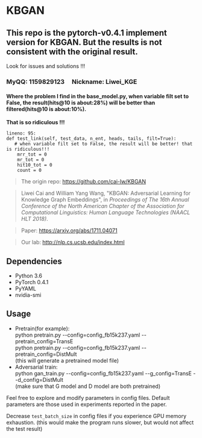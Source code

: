 # KBGAN
## This repo is the pytorch-v0.4.1 implement version for KBGAN. But the results is not consistent with the original result. 
Look for issues and solutions !!!
### MyQQ: 1159829123 &nbsp;&nbsp;&nbsp;&nbsp;Nickname: Liwei_KGE
#### Where the problem I find in the base_model.py, when variable filt set to False, the result(hits@10 is about:28%) will be better than filtered(hits@10 is about:10%).   
**That is so ridiculous !!!**
```angular2html
lineno: 95:
def test_link(self, test_data, n_ent, heads, tails, filt=True):
   # when variable filt set to False, the result will be better! that is ridiculous!!!
    mrr_tot = 0
    mr_tot = 0
    hit10_tot = 0
    count = 0
```
> The origin repo: https://github.com/cai-lw/KBGAN  

> Liwei Cai and William Yang Wang, "KBGAN: Adversarial Learning for Knowledge Graph Embeddings", in *Proceedings of The 16th Annual Conference of the North American Chapter of the Association for Computational Linguistics: Human Language Technologies (NAACL HLT 2018)*.

> Paper: https://arxiv.org/abs/1711.04071

> Our lab: http://nlp.cs.ucsb.edu/index.html

## Dependencies
* Python 3.6
* PyTorch 0.4.1
* PyYAML
* nvidia-smi


## Usage

* Pretrain(for example):   
python pretrain.py --config=config_fb15k237.yaml --pretrain_config=TransE  
python pretrain.py --config=config_fb15k237.yaml --pretrain_config=DistMult  
(this will generate a pretrained model file)
* Adversarial train:  
 python gan_train.py --config=config_fb15k237.yaml --g_config=TransE --d_config=DistMult  
(make sure that G model and D model are both pretrained)

Feel free to explore and modify parameters in config files. Default parameters are those used in experiments reported in the paper.

Decrease `test_batch_size` in config files if you experience GPU memory exhaustion. (this would make the program runs slower, but would not affect the test result)
